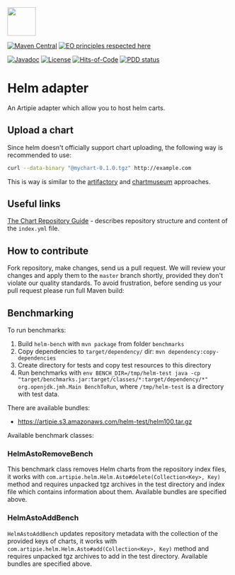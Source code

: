 <img src="https://www.artipie.com/logo.svg" width="64px" height="64px"/>

[![Maven Central](https://img.shields.io/maven-central/v/com.artipie/helm-adapter.svg)](https://maven-badges.herokuapp.com/maven-central/com.artipie/helm-adapter)
[![EO principles respected here](https://www.elegantobjects.org/badge.svg)](https://www.elegantobjects.org)

[![Javadoc](http://www.javadoc.io/badge/com.artipie/helm-adapter.svg)](http://www.javadoc.io/doc/com.artipie/helm-adapter)
[![License](https://img.shields.io/badge/license-MIT-green.svg)](https://github.com/artipie/helm-adapter/blob/master/LICENSE.txt)
[![Hits-of-Code](https://hitsofcode.com/github/artipie/helm-adapter)](https://hitsofcode.com/view/github/artipie/helm-adapter)
[![PDD status](http://www.0pdd.com/svg?name=artipie/helm-adapter)](http://www.0pdd.com/p?name=artipie/helm-adapter)

# Helm adapter

An Artipie adapter which allow you to host helm carts.  

## Upload a chart

Since helm doesn't officially support chart uploading, the following way is
recommended to use:

```bash
curl --data-binary "@mychart-0.1.0.tgz" http://example.com
```

This is way is similar to the
[artifactory](https://www.jfrog.com/confluence/display/JFROG/Helm+Chart+Repositories)
and
[chartmuseum](https://github.com/helm/chartmuseum#uploading-a-chart-package)
approaches.

## Useful links

[The Chart Repository Guide](https://helm.sh/docs/topics/chart_repository/) - describes repository 
structure and content of the `index.yml` file.

## How to contribute

Fork repository, make changes, send us a pull request. We will review
your changes and apply them to the `master` branch shortly, provided
they don't violate our quality standards. To avoid frustration, before
sending us your pull request please run full Maven build:

## Benchmarking

To run benchmarks:
 1. Build `helm-bench` with `mvn package` from folder `benchmarks`
 2. Copy dependencies to `target/dependency/` dir: `mvn dependency:copy-dependencies`
 3. Create directory for tests and copy test resources to this directory
 4. Run benchmarks with `env BENCH_DIR=/tmp/helm-test java -cp "target/benchmarks.jar:target/classes/*:target/dependency/*" org.openjdk.jmh.Main BenchToRun`, where `/tmp/helm-test` is a directory with test data.

There are available bundles:
  - https://artipie.s3.amazonaws.com/helm-test/helm100.tar.gz
  
Available benchmark classes:
 
### HelmAstoRemoveBench 

This benchmark class removes Helm charts from the repository index files, it works with 
`com.artipie.helm.Helm.Asto#delete(Collection<Key>, Key)` method and requires unpacked tgz archives in the test directory
and index file which contains information about them. Available bundles are specified above.

### HelmAstoAddBench

`HelmAstoAddBench` updates repository metadata with the collection of the provided keys of charts, 
it works with `com.artipie.helm.Helm.Asto#add(Collection<Key>, Key)` method and requires unpacked tgz archives to add 
in the test directory. Available bundles are specified above.
